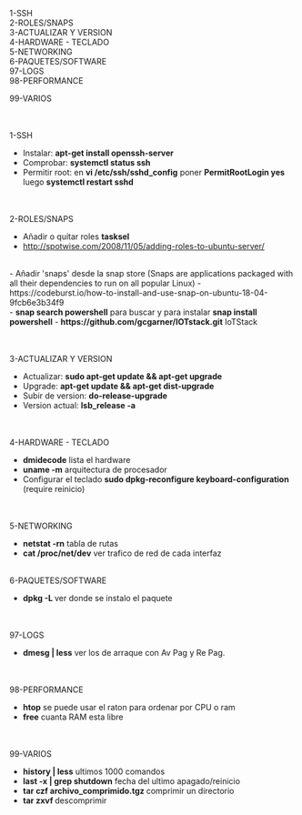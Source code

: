 1-SSH<br>
2-ROLES/SNAPS<br>
3-ACTUALIZAR Y VERSION<br>
4-HARDWARE - TECLADO<br>
5-NETWORKING<br>
6-PAQUETES/SOFTWARE<br>
97-LOGS<br>
98-PERFORMANCE<br>

99-VARIOS

<br><br>
1-SSH<br>
  - Instalar: <b>apt-get install openssh-server</b><br>
  - Comprobar: <b>systemctl status ssh</b><br>
  - Permitir root: en <b>vi /etc/ssh/sshd_config</b> poner <b>PermitRootLogin yes</b> luego <b>systemctl restart sshd</b>
  
<br><br>
2-ROLES/SNAPS<br>
  - Añadir o quitar roles <b>tasksel</b><br>
  - http://spotwise.com/2008/11/05/adding-roles-to-ubuntu-server/<br>
  <br>
  - Añadir 'snaps' desde la snap store (Snaps are applications packaged with all their dependencies to run on all popular Linux)
  - https://codeburst.io/how-to-install-and-use-snap-on-ubuntu-18-04-9fcb6e3b34f9<br>
  - <b>snap search powershell</b> para buscar y para instalar <b>snap install powershell</b>
  - <b>https://github.com/gcgarner/IOTstack.git</b> IoTStack
  
<br><br>
3-ACTUALIZAR Y VERSION<br>
  - Actualizar: <b> sudo apt-get update && apt-get upgrade</b><br>
  - Upgrade: <b>apt-get update && apt-get dist-upgrade</b><br>
  - Subir de version: <b>do-release-upgrade</b>
  - Version actual: <b>lsb_release -a</b>


<br><br>
4-HARDWARE - TECLADO
  - <b>dmidecode</b> lista el hardware
  - <b>uname -m</b> arquitectura de procesador
  - Configurar el teclado <b>sudo dpkg-reconfigure keyboard-configuration</b> (require reinicio)



<br><br>
5-NETWORKING
  - <b>netstat -rn</b> tabla de rutas
  - <b>cat /proc/net/dev</b> ver trafico de red de cada interfaz
<br><br>



6-PAQUETES/SOFTWARE
  - <b>dpkg -L <paquete></b> ver donde se instalo el paquete
  


<br><br>
97-LOGS
  - <b>dmesg | less</b> ver los de arraque con Av Pag y Re Pag.



<br><br>
98-PERFORMANCE
  - <b>htop</b> se puede usar el raton para ordenar por CPU o ram
  - <b>free</b> cuanta RAM esta libre



<br><br>
99-VARIOS
  - <b>history | less</b> ultimos 1000 comandos
  - <b>last -x | grep shutdown</b> fecha del ultimo apagado/reinicio
  - <b>tar czf archivo_comprimido.tgz <dirname></b> comprimir un directorio
  - <b>tar zxvf <archive></b> descomprimir
